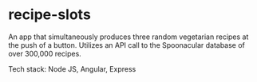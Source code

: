 # recipe-slots

An app that simultaneously produces three random vegetarian recipes at the push of a button. Utilizes an API call to the Spoonacular database of over 300,000 recipes.

Tech stack: Node JS, Angular, Express
